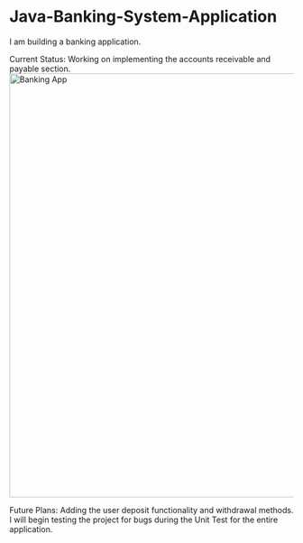 # Java-Banking-System-Application

I am building a banking application.


Current Status: Working on implementing the accounts receivable and payable section.
<img width="752" alt="Banking App" src="https://user-images.githubusercontent.com/84526474/144913736-78c3ebed-6673-485c-b0dd-0fd286fff906.png">



Future Plans:  Adding the user deposit functionality and withdrawal methods.  I will begin testing the project for bugs during the Unit Test for the entire application. 
